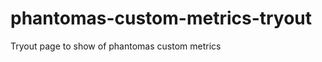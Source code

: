 phantomas-custom-metrics-tryout
===============================

Tryout page to show of phantomas custom metrics
